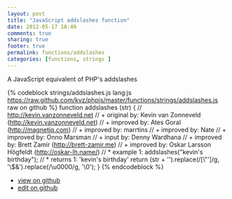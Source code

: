 ```yaml
---
layout: post
title: "JavaScript addslashes function"
date: 2012-05-17 18:49
comments: true
sharing: true
footer: true
permalink: functions/addslashes
categories: [functions, strings ]
---
```

A JavaScript equivalent of PHP's addslashes
<!-- more -->
{% codeblock strings/addslashes.js lang:js https://raw.github.com/kvz/phpjs/master/functions/strings/addslashes.js raw on github %}
function addslashes (str) {
    // http://kevin.vanzonneveld.net
    // +   original by: Kevin van Zonneveld (http://kevin.vanzonneveld.net)
    // +   improved by: Ates Goral (http://magnetiq.com)
    // +   improved by: marrtins
    // +   improved by: Nate
    // +   improved by: Onno Marsman
    // +   input by: Denny Wardhana
    // +   improved by: Brett Zamir (http://brett-zamir.me)
    // +   improved by: Oskar Larsson Högfeldt (http://oskar-lh.name/)
    // *     example 1: addslashes("kevin's birthday");
    // *     returns 1: 'kevin\'s birthday'
    return (str + '').replace(/[\\"']/g, '\\$&').replace(/\u0000/g, '\\0');
}
{% endcodeblock %}
<ul>
 <li><a href="https://github.com/kvz/phpjs/blob/master/functions/strings/addslashes.js">view on github</a></li>
 <li><a href="https://github.com/kvz/phpjs/edit/master/functions/strings/addslashes.js">edit on github</a></li>
</ul>
